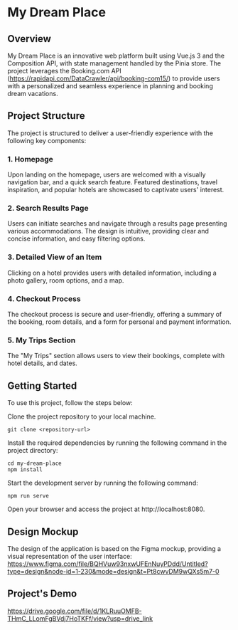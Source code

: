# My Dream Place
## Overview
My Dream Place is an innovative web platform built using Vue.js 3 and the Composition API, with state management handled by the Pinia store. The project leverages the Booking.com API (https://rapidapi.com/DataCrawler/api/booking-com15/) to provide users with a personalized and seamless experience in planning and booking dream vacations.

## Project Structure
The project is structured to deliver a user-friendly experience with the following key components:

### 1. Homepage
Upon landing on the homepage, users are welcomed with a visually navigation bar, and a quick search feature. Featured destinations, travel inspiration, and popular hotels are showcased to captivate users' interest.

### 2. Search Results Page
Users can initiate searches and navigate through a results page presenting various accommodations. The design is intuitive, providing clear and concise information, and easy filtering options.

### 3. Detailed View of an Item
Clicking on a hotel provides users with detailed information, including a photo gallery, room options, and a map.

### 4. Checkout Process
The checkout process is secure and user-friendly, offering a summary of the booking, room details, and a form for personal and payment information.

### 5. My Trips Section
The "My Trips" section allows users to view their bookings, complete with hotel details, and dates.


## Getting Started
To use this project, follow the steps below:

Clone the project repository to your local machine.
```
git clone <repository-url>
```
Install the required dependencies by running the following command in the project directory:
```
cd my-dream-place
npm install
```
Start the development server by running the following command:
```
npm run serve
```
Open your browser and access the project at http://localhost:8080.

## Design Mockup
The design of the application is based on the Figma mockup, providing a visual representation of the user interface: https://www.figma.com/file/BQHVuw93nxwUFEnNuyPDdd/Untitled?type=design&node-id=1-230&mode=design&t=Pt8cwvDM9wQXs5m7-0
## Project's Demo
https://drive.google.com/file/d/1KLRuuOMFB-THmC_LLomFgBVdj7HoTKFf/view?usp=drive_link

